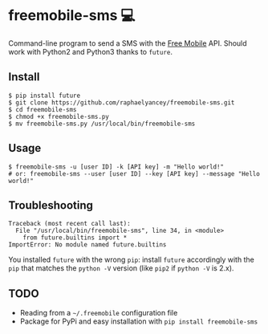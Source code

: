 # freemobile-sms 💻

Command-line program to send a SMS with the [Free Mobile](https://mobile.free.fr) API.
Should work with Python2 and Python3 thanks to `future`.

## Install

```
$ pip install future
$ git clone https://github.com/raphaelyancey/freemobile-sms.git
$ cd freemobile-sms
$ chmod +x freemobile-sms.py
$ mv freemobile-sms.py /usr/local/bin/freemobile-sms
```

## Usage

```
$ freemobile-sms -u [user ID] -k [API key] -m "Hello world!"
# or: freemobile-sms --user [user ID] --key [API key] --message "Hello world!"
```

## Troubleshooting

```
Traceback (most recent call last):
  File "/usr/local/bin/freemobile-sms", line 34, in <module>
    from future.builtins import *
ImportError: No module named future.builtins
```

You installed `future` with the wrong `pip`: install `future` accordingly with the `pip` that matches the `python -V` version (like `pip2` if `python -V` is 2.x).

## TODO

- Reading from a `~/.freemobile` configuration file
- Package for PyPi and easy installation with `pip install freemobile-sms`
